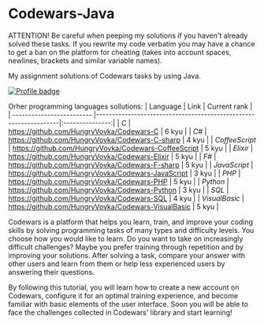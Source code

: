 # Codewars-Java
ATTENTION! Be careful when peeping my solutions if you haven't already solved these tasks. If you rewrite my code verbatim you may have a chance to get a ban on the platform for cheating (takes into account spaces, newlines, brackets and similar variable names).

My assignment solutions of Codewars tasks by using Java.

[![Profile badge](https://www.codewars.com/users/HungryVovka/badges/large)](https://www.codewars.com/users/HungryVovka)

Orher programming languages sollutions:
| Language                  | Link                                                             |  Current rank   |
| ------------------------- |------------------------------------------------------------------|:---------------:|
| *С*                       | https://github.com/HungryVovka/Codewars-C                        | 6 kyu           |
| *С#*                      | https://github.com/HungryVovka/Codewars-C-sharp                  | 4 kyu           |
| *СoffeeScript*            | https://github.com/HungryVovka/Codewars-CoffeeScript             | 5 kyu           |
| *Elixir*                  | https://github.com/HungryVovka/Codewars-Elixir                   | 5 kyu           |
| *F#*                      | https://github.com/HungryVovka/Codewars-F-sharp                  | 5 kyu           |
| *JavaScript*              | https://github.com/HungryVovka/Codewars-JavaScript               | 3 kyu           |
| *PHP*                     | https://github.com/HungryVovka/Codewars-PHP                      | 5 kyu           |
| *Python*                  | https://github.com/HungryVovka/Codewars-Python                   | 3 kyu           |
| *SQL*                     | https://github.com/HungryVovka/Codewars-SQL                      | 4 kyu           |
| *VisualBasic*             | https://github.com/HungryVovka/Codewars-VisualBasic              | 5 kyu           |

Codewars is a platform that helps you learn, train, and improve your coding skills by solving programming tasks of many types and difficulty levels. You choose how you would like to learn. Do you want to take on increasingly difficult challenges? Maybe you prefer training through repetition and by improving your solutions. After solving a task, compare your answer with other users and learn from them or help less experienced users by answering their questions.

By following this tutorial, you will learn how to create a new account on Codewars, configure it for an optimal training experience, and become familiar with basic elements of the user interface. Soon you will be able to face the challenges collected in Codewars' library and start learning!
